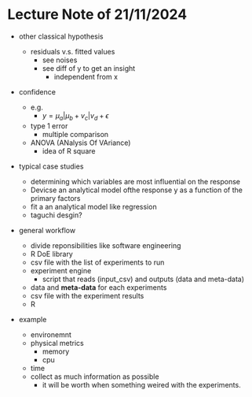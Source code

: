 # Lecture Note of 21/11/2024

- other classical hypothesis
    - residuals v.s. fitted values
        - see noises
        - see diff of y to get an insight
            - independent from x
    

- confidence
    - e.g.
        - $y=\mu_a | \mu_b + v_c | v_d + \epsilon$
    - type 1 error
        - multiple comparison
    - ANOVA (ANalysis Of VAriance)
        - idea of R square

- typical case studies
    - determining which variables are most influential on the response
    - Devicse an analytical model ofthe response y as a function of the primary factors
    - fit a an analytical model like regression
    - taguchi desgin?

- general workflow
    - divide reponsibilities like software engineering
    - R DoE library
    - csv file with the list of experiments to run
    - experiment engine
        - script that reads (input_csv) and outputs (data and meta-data)
    - data and **meta-data** for each experiments
    - csv file with the experiment results
    - R

- example
    - environemnt
    - physical metrics
        - memory
        - cpu
    - time
    - collect as much information as possible
        - it will be worth when something weired with the experiments.
